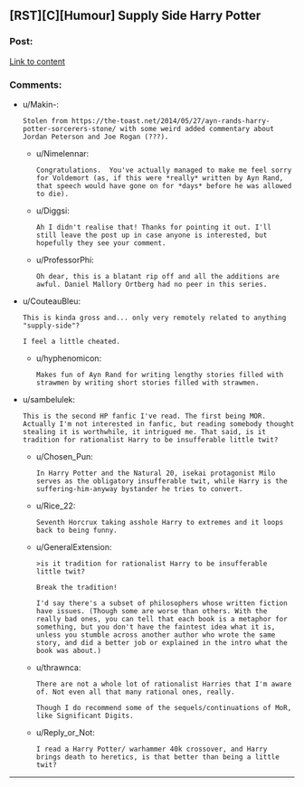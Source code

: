 ## [RST][C][Humour] Supply Side Harry Potter

### Post:

[Link to content](https://www.facebook.com/story.php?story_fbid=2476191465980426&id=1944741139125464)

### Comments:

- u/Makin-:
  ```
  Stolen from https://the-toast.net/2014/05/27/ayn-rands-harry-potter-sorcerers-stone/ with some weird added commentary about Jordan Peterson and Joe Rogan (???).
  ```

  - u/Nimelennar:
    ```
    Congratulations.  You've actually managed to make me feel sorry for Voldemort (as, if this were *really* written by Ayn Rand, that speech would have gone on for *days* before he was allowed to die).
    ```

  - u/Diggsi:
    ```
    Ah I didn't realise that! Thanks for pointing it out. I'll still leave the post up in case anyone is interested, but hopefully they see your comment.
    ```

  - u/ProfessorPhi:
    ```
    Oh dear, this is a blatant rip off and all the additions are awful. Daniel Mallory Ortberg had no peer in this series.
    ```

- u/CouteauBleu:
  ```
  This is kinda gross and... only very remotely related to anything "supply-side"?

  I feel a little cheated.
  ```

  - u/hyphenomicon:
    ```
    Makes fun of Ayn Rand for writing lengthy stories filled with strawmen by writing short stories filled with strawmen.
    ```

- u/sambelulek:
  ```
  This is the second HP fanfic I've read. The first being MOR. Actually I'm not interested in fanfic, but reading somebody thought stealing it is worthwhile, it intrigued me. That said, is it tradition for rationalist Harry to be insufferable little twit?
  ```

  - u/Chosen_Pun:
    ```
    In Harry Potter and the Natural 20, isekai protagonist Milo serves as the obligatory insufferable twit, while Harry is the suffering-him-anyway bystander he tries to convert.
    ```

  - u/Rice_22:
    ```
    Seventh Horcrux taking asshole Harry to extremes and it loops back to being funny.
    ```

  - u/GeneralExtension:
    ```
    >is it tradition for rationalist Harry to be insufferable little twit?

    Break the tradition!

    I'd say there's a subset of philosophers whose written fiction have issues. (Though some are worse than others. With the really bad ones, you can tell that each book is a metaphor for something, but you don't have the faintest idea what it is, unless you stumble across another author who wrote the same story, and did a better job or explained in the intro what the book was about.)
    ```

  - u/thrawnca:
    ```
    There are not a whole lot of rationalist Harries that I'm aware of. Not even all that many rational ones, really.

    Though I do recommend some of the sequels/continuations of MoR, like Significant Digits.
    ```

  - u/Reply_or_Not:
    ```
    I read a Harry Potter/ warhammer 40k crossover, and Harry brings death to heretics, is that better than being a little twit?
    ```

---

